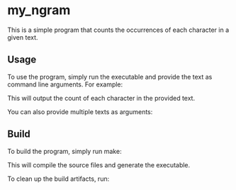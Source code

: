 # my_ngram

This is a simple program that counts the occurrences of each character in a given text.

## Usage

To use the program, simply run the executable and provide the text as command line arguments. For example:


This will output the count of each character in the provided text.

You can also provide multiple texts as arguments:


## Build

To build the program, simply run make:


This will compile the source files and generate the executable.

To clean up the build artifacts, run:



